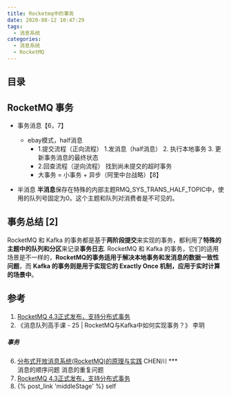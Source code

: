 ```yaml
---
title: Rocketmq中的事务
date: 2020-08-12 10:47:29
tags:
  - 消息系统
categories:
  - 消息系统
  - RocketMQ   
---
```


<p></p>
<!-- more -->

## 目录
<!-- toc -->

##  RocketMQ 事务

+ 事务消息【6，7】
	- ebay模式，half消息
		+ 1.提交流程（正向流程）
			1.发消息（half消息）
			2. 执行本地事务
			3. 更新事务消息的最终状态
		+ 2.回查流程（逆向流程）
			找到尚未提交的超时事务
		+ 大事务 = 小事务 + 异步（阿里中台战略）【8】

+ 半消息
  **半消息**保存在特殊的内部主题RMQ_SYS_TRANS_HALF_TOPIC中，使用的队列号固定为0。这个主题和队列对消费者是不可见的。
  
##  事务总结 [2]
RocketMQ 和 Kafka 的事务都是基于**两阶段提交**来实现的事务，都利用了**特殊的主题中的队列和分区**来记录**事务日志**.
RocketMQ 和 Kafka 的事务，它们的适用场景是不一样的，**RocketMQ的事务适用于解决本地事务和发消息的数据一致性问题**，而 **Kafka 的事务则是用于实现它的 Exactly Once 机制，应用于实时计算的场景中**。

## 参考
1. [RocketMQ 4.3正式发布，支持分布式事务](https://mp.weixin.qq.com/s?__biz=MjM5MDE0Mjc4MA==&mid=2651008627&idx=1&sn=a308010e080e1aa7784abb4a1bcaadb7&chksm=bdbed6208ac95f3614f4055821e870882ea207e8a58af48f043e78cb4391e6f1206b41f86a88&scene=27#wechat_redirect)
2. 《消息队列高手课 - 25 | RocketMQ与Kafka中如何实现事务？》 李玥
##### 事务
6. [分布式开放消息系统(RocketMQ)的原理与实践](https://zhuanlan.zhihu.com/p/396726719)   CHEN川  ***  
   消息的顺序问题  消息的重复问题
7. [RocketMQ 4.3正式发布，支持分布式事务](https://mp.weixin.qq.com/s?__biz=MjM5MDE0Mjc4MA==&mid=2651008627&idx=1&sn=a308010e080e1aa7784abb4a1bcaadb7)
8. {%  post_link 'middleStage' %}  self
